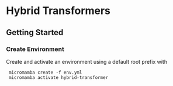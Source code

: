 # Hybrid Transformers

## Getting Started

### Create Environment

Create and activate an environment using a default root prefix with 
```
 micromamba create -f env.yml
 micromamba activate hybrid-transformer
```
